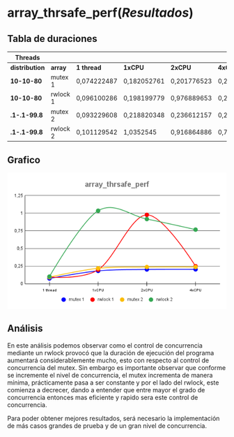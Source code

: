 # array_thrsafe_perf(*Resultados*)

## Tabla de duraciones

|**Threads**     |         |            |           |           |           |
|----------------|---------|------------|-----------|-----------|-----------|
|**distribution**|**array**|**1 thread**|**1xCPU**  |**2xCPU**  |**4xCPU**  |
|**10-10-80**    |mutex 1  |0,074222487 |0,182052761|0,201776523|0,203477507|
|**10-10-80**    |rwlock 1 |0,096100286 |0,198199779|0,976889653|0,248146616|
|**.1-.1-99.8**  |mutex 2  |0,093229608 |0,218820348|0,236612157|0,236956848|
|**.1-.1-99.8**  |rwlock 2 |0,101129542 |1,0352545  |0,916864886|0,767291687|

## Grafico

![Grafico01](./img/Grafico01.png)

## Análisis

En este análisis podemos observar como el control de concurrencia mediante un rwlock provocó que la duración
de ejecución del programa aumentará considerablemente mucho, esto con respecto al control de concurrencia del
mutex. Sin embargo es importante observar que conforme se incremente el nivel de concurrencia, el mutex
incrementa de manera mínima, prácticamente pasa a ser constante y por el lado del rwlock, este comienza
a decrecer, dando a entender que entre mayor el grado de concurrencia entonces mas eficiente y rapido sera
este control de concurrencia.

Para poder obtener mejores resultados, será necesario la implementación de más casos grandes de prueba y de
un gran nivel de concurrencia.

